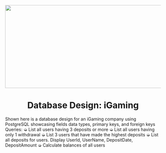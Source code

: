 
<div id="header" align="center">
    <img src="https://i.gifer.com/7aKz.gif" width="1000" height="270"/>
</div>
<h1 align="center">Database Design: iGaming</h1>
Shown here is a database design for an iGaming company using PostgreSQL showcasing fields data types, primary keys, and foreign keys
Queries:
➭ List all users having 3 deposits or more
➭ List all users having only 1 withdrawal
➭ List 3 users that have made the highest deposits
➭ List all deposits for users. Display UserId, UserName, DepositDate, DepositAmount
➭ Calculate balances of all users

